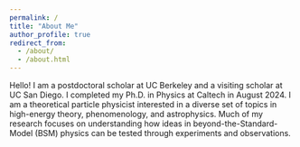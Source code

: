 ```yaml
---
permalink: /
title: "About Me"
author_profile: true
redirect_from: 
  - /about/
  - /about.html
---
```


Hello! I am a postdoctoral scholar at UC Berkeley and a visiting scholar at UC San Diego. I completed my Ph.D. in Physics at Caltech in August 2024. I am a theoretical particle physicist interested in a diverse set of topics in high-energy theory, phenomenology, and astrophysics. Much of my research focuses on understanding how ideas in beyond-the-Standard-Model (BSM) physics can be tested through experiments and observations.

